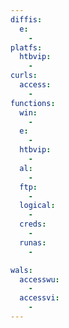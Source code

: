 ```yaml
---
diffis:
  e:
    -
platfs:
  htbvip:
    -
curls:
  access:
    -
functions:
  win:
    -
  e:
    -
  htbvip:
    -
  al:
    -
  ftp:
    -
  logical:
    -
  creds:
    -
  runas:
    -

wals:
  accesswu:
    -
  accessvi:
    -
---
```

